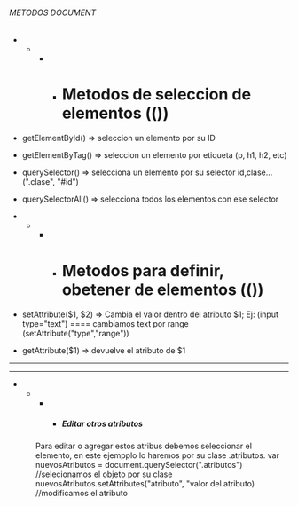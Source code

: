 ###### METODOS DOCUMENT

- - * * # Metodos de seleccion de elementos (())
- getElementById() => seleccion un elemento por su ID
- getElementByTag() => seleccion un elemento por etiqueta (p, h1, h2, etc)
- querySelector() => selecciona un elemento por su selector id,clase... (".clase", "#id")
- querySelectorAll() => selecciona todos los elementos con ese selector

- - * * # Metodos para definir, obetener  de elementos (())
- setAttribute($1, $2) => Cambia el valor dentro del atributo $1; Ej: (input type="text") ==== cambiamos text por range (setAttribute("type","range"))
- getAttribute($1) => devuelve el atributo de $1 
- - - - - - - - - - - - - - - - - - - - - - - - - - - - - - - - - - - - - - - - - - - - - - - - - - - - - - - - - - - - - - - - - - - - - - - - - - - -
- - - - - - - - - - - - - - - - - - - - - - - - - - - - - - - - - - - - - - - - - - - - - - - - - - - - - - - - - - - - - - - - - - - - - - - - - - - -
- - * * ##### Editar otros atributos ##### 
    Para editar o agregar estos atribus debemos seleccionar el elemento, en este ejempplo lo haremos por su clase .atributos.
        var nuevosAtributos = document.querySelector(".atributos") //selecionamos el objeto por su clase
        nuevosAtributos.setAttributes("atributo", "valor del atributo) //modificamos el atributo